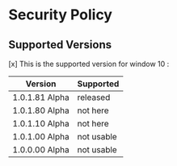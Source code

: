# Security Policy

## Supported Versions


[x]
This is the supported version for window 10 :

| Version | Supported          |
|---------|--------------------|
| 1.0.1.81 Alpha | released |
| 1.0.1.80 Alpha | not here |
| 1.0.1.10 Alpha | not here |
| 1.0.1.00 Alpha | not usable |
| 1.0.0.00 Alpha | not usable |

